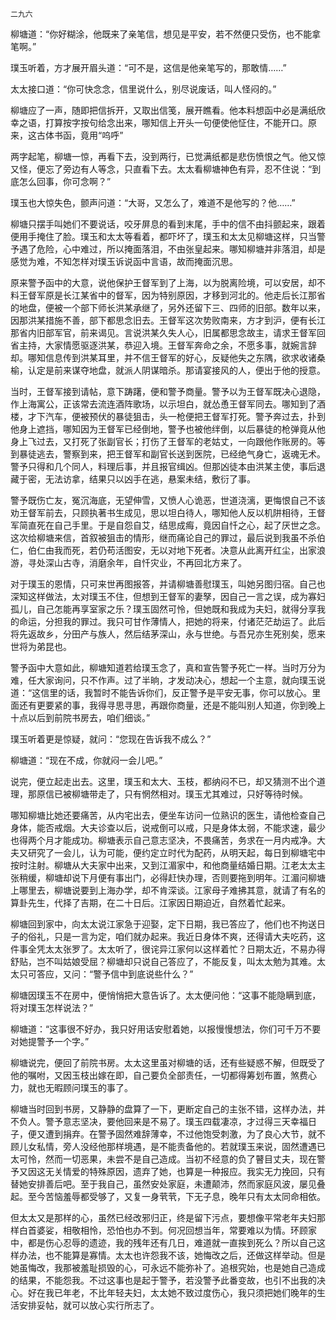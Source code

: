     二九六 

   柳塘道：“你好糊涂，他既来了亲笔信，想见是平安，若不然便只受伤，也不能拿笔啊。”

   璞玉听着，方才展开眉头道：“可不是，这信是他亲笔写的，那敢情……”

   太太接口道：“你可快念念，信里说什么，别尽说废话，叫人怪闷的。”

   柳塘应了一声，随即把信拆开，又取出信笺，展开瞧看。他本料想函中必是满纸欣幸之语，打算按字按句给念出来，哪知信上开头一句便使他怔住，不能开口。原来，这古体书函，竟用“呜呼”

   两字起笔，柳塘一惊，再看下去，没到两行，已觉满纸都是悲伤愤恨之气。他又惊又怪，便忘了旁边有人等念，只直看下去。太太看柳塘神色有异，忍不住说：“到底怎么回事，你可念啊？”

   璞玉也大惊失色，颤声问道：“大哥，又怎么了，难道不是他写的？他……”

   柳塘只摆手叫她们不要说话，咬牙屏息的看到末尾，手中的信不由抖颤起来，跟着便用手掩住了脸。璞玉和太太等看着，都吓坏了，璞玉和太太见柳塘这样，只当警予遇了危险，心中难过，所以掩面落泪，不由张皇起来。哪知柳塘并非落泪，却是感觉为难，不知怎样对璞玉诉说函中言语，故而掩面沉思。

   原来警予函中的大意，说他保护王督军到了上海，以为脱离险境，可以安居，却不料王督军原是长江某省中的督军，因为特别原因，才移到河北的。他走后长江那省的地盘，便被一个部下师长洪某承继了，另外还留下三、四师的旧部。数年以来，因那洪某措施不善，部下都思念旧去。王督军这次势败南来，方才到沪，便有长江那省内旧部军官，前来谒见。言说洪某久失人心，旧属都思念故主，请求王督军回省主持，大家情愿驱逐洪某，恭迎入境。王督军奔命之余，不愿多事，就婉言辞却。哪知信息传到洪某耳里，并不信王督军的好心，反疑他失之东隅，欲求收诸桑榆，认定是前来谋夺地盘，就派人阴谋暗杀。那请宴接风的人，便出于他的授意。

   当时，王督军接到请帖，意下踌躇，便和警予商量。警予以为王督军既决心退隐，作上海寓公，正该常去流连酒阵歌场，以示坦白，就怂恿王督军同去。哪知到了酒楼，才下汽车，便被预伏的暴徒狙击，头一枪便把王督军打死。警予奔过去，扑到他身上遮挡，哪知因为王督军已经倒地，警予也被他绊倒，以后暴徒的枪弹竟从他身上飞过去，又打死了张副官长；打伤了王督军的老姑丈，一向跟他作账房的。等到暴徒逃去，警察到来，把王督军和副官长送到医院，已经绝气身亡，返魂无术。警予只得和几个同人，料理后事，并且报官缉凶。但那凶徒本由洪某主使，事后退藏于密，无法访拿，结果只以凶手在逃，悬案未结，敷衍了事。

   警予既伤亡友，冤沉海底，无望伸雪，又愤人心诡恶，世道浇漓，更悔恨自己不该劝王督军前去，只顾执著书生成见，思以坦白待人，哪知他人反以机阱相待，王督军简直死在自己手里。于是自怨自艾，结思成痗，竟因自忏之心，起了厌世之念。这次给柳塘来信，首叙被狙击的情形，继而痛论自己的罪过，最后说到我虽不杀伯仁，伯仁由我而死，若仍苟活图安，无以对地下死者。决意从此离开红尘，出家浪游，寻处深山古寺，消磨余年，自忏灾业，不再回北方来了。

   对于璞玉的恩情，只可来世再图报答，并请柳塘善慰璞玉，叫她另图归宿。自己也深知这样做法，太对璞玉不住，但想到王督军的妻孥，因自己一言之误，成为寡妇孤儿，自己怎能再享室家之乐？璞玉固然可怜，但她既和我成为夫妇，就得分享我的命运，分担我的罪过。我只可甘作薄情人，把她的将来，付诸茫茫劫运了。此后将先返故乡，分田产与族人，然后结茅深山，永与世绝。与吾兄亦生死别矣，愿来世将为弟昆也。

   警予函中大意如此，柳塘知道若给璞玉念了，真和宣告警予死亡一样。当时万分为难，任大家询问，只不作声。过了半晌，才发动决心，想起一个主意，就向璞玉说道：“这信里的话，我暂时不能告诉你们，反正警予是平安无事，你可以放心。里面还有更要紧的事，我得寻思寻思，再跟你商量，还是不能叫别人知道，你到晚上十点以后到前院书房去，咱们细谈。”

   璞玉听着更是惊疑，就问：“您现在告诉我不成么？”

   柳塘道：“现在不成，你就闷一会儿吧。”

   说完，便立起走出去。这里，璞玉和太大、玉枝，都纳闷不已，却又猜测不出个道理，那原信已被柳塘带走了，只有惘然相对。璞玉尤其难过，只好等待时候。

   哪知柳塘比她还要痛苦，从内宅出去，便坐车访问一位熟识的医生，请他检查自己身体，能否戒烟。大夫诊查以后，说戒倒可以戒，只是身体太弱，不能求速，最少也得两个月才能成功。柳塘表示自己意志坚决，不畏痛苦，务求在一月内戒净。大夫又研究了一会儿，认为可能，便约定立时代为配药，从明天起，每日到柳塘宅中按时注射。柳塘从大夫家中出来，又到江湄家中，和他商量结婚日期。江老太太主张稍缓，柳塘却说下月便有事出门，必得赶快办理，否则要拖到明年。江湄问柳塘上哪里去，柳塘说要到上海办学，却不肯深谈。江家母子难拂其意，就请了有名的算卦先生，代择了吉期，在二十日后。江家因日期迫近，自然着忙起来。

   柳塘回到家中，向太太说江家急于迎娶，定下日期，我已答应了，他们也不拘送日子的俗礼，只是一言为定，咱们就办起来。我近日身体不爽，还得请大夫吃药，这件事全凭太太张罗了。太太听了，很诧异江家何以这样着忙？日期太近，不易办得舒贴，岂不叫姑娘受屈？柳塘却只说自己答应了，不能反复，叫太太勉为其难。太太只可答应，又问：“警予信中到底说些什么？”

   柳塘因璞玉不在房中，便悄悄把大意告诉了。太太便问他：“这事不能隐瞒到底，将对璞玉怎样说法？”

   柳塘道：“这事很不好办，我只好用话安慰着她，以报慢慢想法，你们可千万不要对她提警予一个字。”

   柳塘说完，便回了前院书房。太太这里虽对柳塘的话，还有些疑惑不解，但既受了他的嘱咐，又因玉枝出嫁在即，自己要负全部责任，一切都得筹划布置，煞费心力，就也无暇顾问璞玉的事了。

   柳塘当时回到书房，又静静的盘算了一下，更断定自己的主张不错，这样办法，并不负人。警予意志坚决，要他回来是不易了。璞玉四载凄凉，才过得三天幸福日子，便又遭到捐弃。在警予固然难辞薄幸，不过他饱受刺激，为了良心大节，就不顾儿女私情，旁人没经他那样境遇，是不能责备他的。若就璞玉来说，固然遭遇已太可怜，然而一切恶果，未尝不是自己造成。当初不经意的负了瞽目丈夫，现在警予又因这无关情爱的特殊原因，遗弃了她，也算是一种报应。我实无力挽回，只有替她安排善后吧。至于我自己，虽然安处家庭，未遭颠沛，然而家庭风波，屡见叠起。至今苦恼羞辱都受够了，又复一身茕茕，下无子息，晚年只有太太同命相依。

   但太太又是那样的心，虽然已经改邪归正，终是留下污点，要想像平常老年夫妇那样白首婆娑，相敬相怜，恐怕也办不到。何况回想当年，常要难以为情。环顾家中，都是伤心忍辱的遗迹，我的残年还有几日，难道就一直挨到死么？所以自己这样办法，也不能算是寡情。太太也许怨我不该，她悔改之后，还做这样举动。但是她虽悔改，我那被羞耻损毁的心，可永远不能弥补了。追根究始，也是她自己造成的结果，不能怨我。不过这事也是起于警予，若没警予此番变故，也引不出我的决心。好在我已年老，不比年轻夫妇，太太她不致过度伤心，我只须把她们晚年的生活安排妥帖，就可以放心实行所志了。

